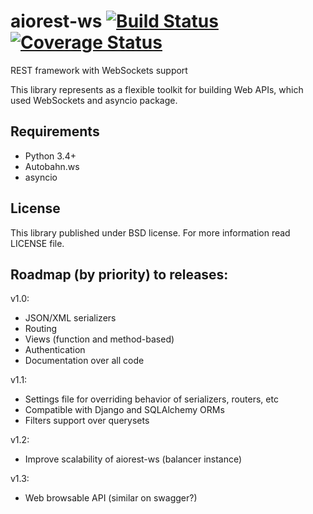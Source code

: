 # aiorest-ws [![Build Status](https://travis-ci.org/Relrin/aiorest-ws.svg)](https://travis-ci.org/Relrin/aiorest-ws) [![Coverage Status](https://coveralls.io/repos/Relrin/aiorest-ws/badge.svg?branch=master&service=github)](https://coveralls.io/github/Relrin/aiorest-ws?branch=master)
REST framework with WebSockets support

This library represents as a flexible toolkit for building Web APIs, which used WebSockets and asyncio package.

Requirements
-----
- Python 3.4+
- Autobahn.ws
- asyncio

License
-----
This library published under BSD license. For more information read LICENSE file.

Roadmap (by priority) to releases:
-----
v1.0:
- JSON/XML serializers
- Routing
- Views (function and method-based)
- Authentication
- Documentation over all code

v1.1:
- Settings file for overriding behavior of serializers, routers, etc
- Compatible with Django and SQLAlchemy ORMs
- Filters support over querysets

v1.2:
- Improve scalability of aiorest-ws (balancer instance)

v1.3:
- Web browsable API (similar on swagger?)
